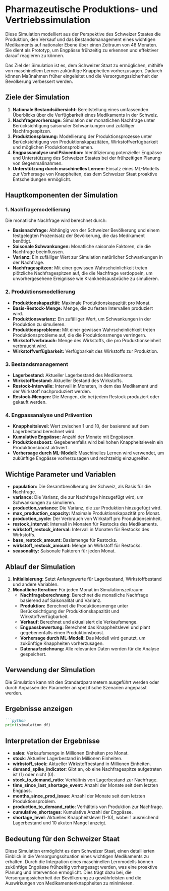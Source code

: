 # Pharmazeutische Produktions- und Vertriebssimulation

Diese Simulation modelliert aus der Perspektive des Schweizer Staates die Produktion, den Verkauf und das Bestandsmanagement eines wichtigen Medikaments auf nationaler Ebene über einen Zeitraum von 48 Monaten. Sie dient als Prototyp, um Engpässe frühzeitig zu erkennen und effektiver darauf reagieren zu können.

Das Ziel der Simulation ist es, dem Schweizer Staat zu ermöglichen, mithilfe von maschinellem Lernen zukünftige Knappheiten vorherzusagen. Dadurch können Maßnahmen früher eingeleitet und die Versorgungssicherheit der Bevölkerung verbessert werden.

## Ziele der Simulation

1. **Nationale Bestandsübersicht:** Bereitstellung eines umfassenden Überblicks über die Verfügbarkeit eines Medikaments in der Schweiz.
2. **Nachfragevorhersage:** Simulation der monatlichen Nachfrage unter Berücksichtigung saisonaler Schwankungen und zufälliger Nachfragespitzen.
3. **Produktionsplanung:** Modellierung der Produktionsprozesse unter Berücksichtigung von Produktionskapazitäten, Wirkstoffverfügbarkeit und möglichen Produktionsproblemen.
4. **Engpassanalyse und Prävention:** Identifizierung potenzieller Engpässe und Unterstützung des Schweizer Staates bei der frühzeitigen Planung von Gegenmaßnahmen.
5. **Unterstützung durch maschinelles Lernen:** Einsatz eines ML-Modells zur Vorhersage von Knappheiten, das dem Schweizer Staat proaktive Entscheidungen ermöglicht.

## Hauptkomponenten der Simulation

### 1. Nachfragemodellierung
Die monatliche Nachfrage wird berechnet durch:
- **Basisnachfrage:** Abhängig von der Schweizer Bevölkerung und einem festgelegten Prozentsatz der Bevölkerung, die das Medikament benötigt.
- **Saisonale Schwankungen:** Monatliche saisonale Faktoren, die die Nachfrage beeinflussen.
- **Varianz:** Ein zufälliger Wert zur Simulation natürlicher Schwankungen in der Nachfrage.
- **Nachfragespitzen:** Mit einer gewissen Wahrscheinlichkeit treten plötzliche Nachfragespitzen auf, die die Nachfrage verdoppeln, um unvorhergesehene Ereignisse wie Krankheitsausbrüche zu simulieren.

### 2. Produktionsmodellierung
- **Produktionskapazität:** Maximale Produktionskapazität pro Monat.
- **Basis-Restock-Menge:** Menge, die zu festen Intervallen produziert wird.
- **Produktionsvarianz:** Ein zufälliger Wert, um Schwankungen in der Produktion zu simulieren.
- **Produktionsprobleme:** Mit einer gewissen Wahrscheinlichkeit treten Produktionsprobleme auf, die die Produktionsmenge verringern.
- **Wirkstoffverbrauch:** Menge des Wirkstoffs, die pro Produktionseinheit verbraucht wird.
- **Wirkstoffverfügbarkeit:** Verfügbarkeit des Wirkstoffs zur Produktion.

### 3. Bestandsmanagement
- **Lagerbestand:** Aktueller Lagerbestand des Medikaments.
- **Wirkstoffbestand:** Aktueller Bestand des Wirkstoffs.
- **Restock-Intervalle:** Intervall in Monaten, in dem das Medikament und der Wirkstoff nachproduziert werden.
- **Restock-Mengen:** Die Mengen, die bei jedem Restock produziert oder gekauft werden.

### 4. Engpassanalyse und Prävention
- **Knappheitslevel:** Wert zwischen 1 und 10, der basierend auf dem Lagerbestand berechnet wird.
- **Kumulative Engpässe:** Anzahl der Monate mit Engpässen.
- **Produktionsboost:** Gegebenenfalls wird bei hohen Knappheitsleveln ein Produktionsboost aktiviert.
- **Vorhersage durch ML-Modell:** Maschinelles Lernen wird verwendet, um zukünftige Engpässe vorherzusagen und rechtzeitig einzugreifen.

## Wichtige Parameter und Variablen
- **population:** Die Gesamtbevölkerung der Schweiz, als Basis für die Nachfrage.
- **variance:** Die Varianz, die zur Nachfrage hinzugefügt wird, um Schwankungen zu simulieren.
- **production_variance:** Die Varianz, die zur Produktion hinzugefügt wird.
- **max_production_capacity:** Maximale Produktionskapazität pro Monat.
- **production_cycle:** Der Verbrauch von Wirkstoff pro Produktionseinheit.
- **restock_interval:** Intervall in Monaten für Restocks des Medikaments.
- **wirkstoff_restock_interval:** Intervall in Monaten für Restocks des Wirkstoffs.
- **base_restock_amount:** Basismenge für Restocks.
- **wirkstoff_restock_amount:** Menge an Wirkstoff für Restocks.
- **seasonality:** Saisonale Faktoren für jeden Monat.

## Ablauf der Simulation

1. **Initialisierung:** Setzt Anfangswerte für Lagerbestand, Wirkstoffbestand und andere Variablen.
2. **Monatliche Iteration:** Für jeden Monat im Simulationszeitraum:
   - **Nachfrageberechnung:** Berechnet die monatliche Nachfrage basierend auf Saisonalität und Varianz.
   - **Produktion:** Berechnet die Produktionsmenge unter Berücksichtigung der Produktionskapazität und Wirkstoffverfügbarkeit.
   - **Verkauf:** Berechnet und aktualisiert die Verkaufsmenge.
   - **Engpassbewertung:** Berechnet das Knappheitslevel und plant gegebenenfalls einen Produktionsboost.
   - **Vorhersage durch ML-Modell:** Das Modell wird genutzt, um zukünftige Knappheiten vorherzusagen.
   - **Datenaufzeichnung:** Alle relevanten Daten werden für die Analyse gespeichert.

## Verwendung der Simulation

Die Simulation kann mit den Standardparametern ausgeführt werden oder durch Anpassen der Parameter an spezifische Szenarien angepasst werden.

## Ergebnisse anzeigen
```markdown
```python
print(simulation_df)
```

## Interpretation der Ergebnisse

- **sales**: Verkaufsmenge in Millionen Einheiten pro Monat.
- **stock**: Aktueller Lagerbestand in Millionen Einheiten.
- **wirkstoff_stock**: Aktueller Wirkstoffbestand in Millionen Einheiten.
- **demand_spike_indicator**: Gibt an, ob eine Nachfragespitze aufgetreten ist (1) oder nicht (0).
- **stock_to_demand_ratio**: Verhältnis von Lagerbestand zur Nachfrage.
- **time_since_last_shortage_event**: Anzahl der Monate seit dem letzten Engpass.
- **months_since_prod_issue**: Anzahl der Monate seit dem letzten Produktionsproblem.
- **production_to_demand_ratio**: Verhältnis von Produktion zur Nachfrage.
- **cumulative_shortages**: Kumulative Anzahl der Engpässe.
- **shortage_level**: Aktuelles Knappheitslevel (1-10), wobei 1 ausreichend Lagerbestand und 10 akuten Mangel anzeigt.

## Bedeutung für den Schweizer Staat

Diese Simulation ermöglicht es dem Schweizer Staat, einen detaillierten Einblick in die Versorgungssituation eines wichtigen Medikaments zu erhalten. Durch die Integration eines maschinellen Lernmodells können zukünftige Engpässe frühzeitig vorhergesagt werden, was eine proaktive Planung und Intervention ermöglicht. Dies trägt dazu bei, die Versorgungssicherheit der Bevölkerung zu gewährleisten und die Auswirkungen von Medikamentenknappheiten zu minimieren.
```
